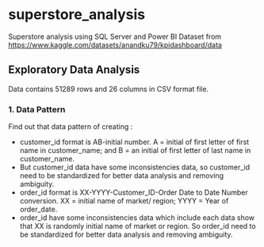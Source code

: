# superstore_analysis
Superstore analysis using SQL Server and Power BI
Dataset from https://www.kaggle.com/datasets/anandku79/kpidashboard/data

## Exploratory Data Analysis
Data contains  51289 rows and 26 columns in CSV format file.

### 1. Data Pattern
Find out that data pattern of creating :
- customer_id format is AB-initial number. A = initial of first letter of first name in customer_name; and B = an initial of first letter of last name in customer_name.
- But customer_id data have some inconsistencies data, so customer_id need to be standardized for better data analysis and removing ambiguity.
- order_id format is XX-YYYY-Customer_ID-Order Date to Date Number conversion. XX = initial name of market/ region; YYYY = Year of order_date.
- order_id have some inconsistencies data which include each data show that XX is randomly initial name of market or region. So order_id need to be standardized for better data analysis and removing ambiguity.
